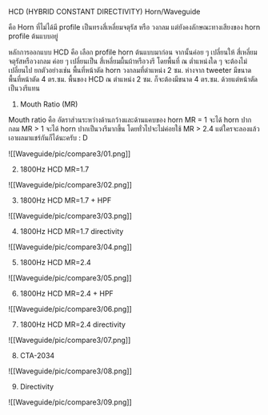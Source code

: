 
HCD (HYBRID CONSTANT DIRECTIVITY) Horn/Waveguide

คือ Horn ที่ไม่ได้มี profile เป็นทรงสี่เหลี่ยมจตุรัส หรือ วงกลม แต่ยังคงลักษณะทางเสียงของ horn profile ต้นแบบอยู่

หลักการออกแบบ HCD คือ เลือก profile horn ต้นแบบมาก่อน จากนั้นค่อย ๆ เปลี่ยนให้ สี่เหลี่ยมจตุรัสหรือวงกลม ค่อย ๆ เปลี่ยนเป็น สี่เหลี่ยมผื้นผ้าหรือวงรี โดยพื้นที่ ณ ต่ำแหน่งใด ๆ จะต้องไม่เปลี่ยนไป ยกตัวอย่างเช่น พื้นที่หน้าตัด horn วงกลมที่ตำแหน่ง 2 ซม. ห่างจาก tweeter มีขนาดพื้นที่หน้าตัด 4 ตร.ซม. พื้นของ HCD ณ ตำแหน่ง 2 ซม. ก็จะต้องมีขนาด 4 ตร.ซม. ด้วยแต่หน้าตัดเป็นวงรีแทน

1. Mouth Ratio (MR)

Mouth ratio คือ อัตราส่วนระหว่างด้านกว้างและด้านแคบของ horn 
MR = 1 จะได้ horn ปากกลม
MR > 1 จะได้ horn ปากเป็นวงรีมากขึ้น
โดยทั่วไปจะไม่ค่อยใช้ MR > 2.4
แต่ใครจะลองแล้วเอาผลมาแชร์กันก็ได้นะครับ : D

![[Waveguide/pic/compare3/01.png]]

2. 1800Hz HCD MR=1.7

![[Waveguide/pic/compare3/02.png]]

3. 1800Hz HCD MR=1.7 + HPF
 
![[Waveguide/pic/compare3/03.png]]

4. 1800Hz HCD MR=1.7 directivity

![[Waveguide/pic/compare3/04.png]]

5. 1800Hz HCD MR=2.4

![[Waveguide/pic/compare3/05.png]]

6. 1800Hz HCD MR=2.4 + HPF

![[Waveguide/pic/compare3/06.png]]

7. 1800Hz HCD MR=2.4 directivity

![[Waveguide/pic/compare3/07.png]]

8. CTA-2034

![[Waveguide/pic/compare3/08.png]]

9. Directivity

![[Waveguide/pic/compare3/09.png]]
